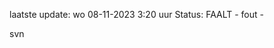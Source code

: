 laatste update: 
wo 08-11-2023  3:20   uur 
Status: FAALT - fout - 
<div class="service R">svn</div>